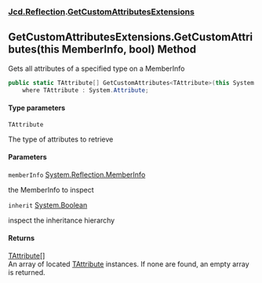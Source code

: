 ### [Jcd.Reflection](Jcd.Reflection.md 'Jcd.Reflection').[GetCustomAttributesExtensions](GetCustomAttributesExtensions.md 'Jcd.Reflection.GetCustomAttributesExtensions')

## GetCustomAttributesExtensions.GetCustomAttributes<TAttribute>(this MemberInfo, bool) Method

Gets all attributes of a specified type on a MemberInfo

```csharp
public static TAttribute[] GetCustomAttributes<TAttribute>(this System.Reflection.MemberInfo memberInfo, bool inherit=false)
    where TAttribute : System.Attribute;
```

#### Type parameters

<a name='Jcd.Reflection.GetCustomAttributesExtensions.GetCustomAttributes_TAttribute_(thisSystem.Reflection.MemberInfo,bool).TAttribute'></a>

`TAttribute`

The type of attributes to retrieve

#### Parameters

<a name='Jcd.Reflection.GetCustomAttributesExtensions.GetCustomAttributes_TAttribute_(thisSystem.Reflection.MemberInfo,bool).memberInfo'></a>

`memberInfo` [System.Reflection.MemberInfo](https://docs.microsoft.com/en-us/dotnet/api/System.Reflection.MemberInfo 'System.Reflection.MemberInfo')

the MemberInfo to inspect

<a name='Jcd.Reflection.GetCustomAttributesExtensions.GetCustomAttributes_TAttribute_(thisSystem.Reflection.MemberInfo,bool).inherit'></a>

`inherit` [System.Boolean](https://docs.microsoft.com/en-us/dotnet/api/System.Boolean 'System.Boolean')

inspect the inheritance hierarchy

#### Returns

[TAttribute](GetCustomAttributesExtensions.GetCustomAttributes.lDcdLoLl134C9/uZPyD+VQ.md#Jcd.Reflection.GetCustomAttributesExtensions.GetCustomAttributes_TAttribute_(thisSystem.Reflection.MemberInfo,bool).TAttribute 'Jcd.Reflection.GetCustomAttributesExtensions.GetCustomAttributes<TAttribute>(this System.Reflection.MemberInfo, bool).TAttribute')[[]](https://docs.microsoft.com/en-us/dotnet/api/System.Array 'System.Array')  
An array of
located [TAttribute](GetCustomAttributesExtensions.GetCustomAttributes.lDcdLoLl134C9/uZPyD+VQ.md#Jcd.Reflection.GetCustomAttributesExtensions.GetCustomAttributes_TAttribute_(thisSystem.Reflection.MemberInfo,bool).TAttribute 'Jcd.Reflection.GetCustomAttributesExtensions.GetCustomAttributes<TAttribute>(this System.Reflection.MemberInfo, bool).TAttribute')
instances. If none are found, an empty array is returned.
